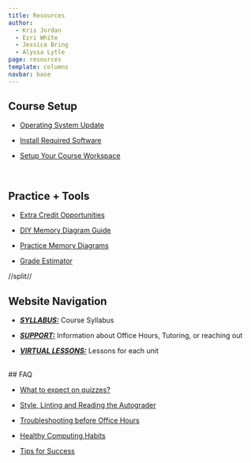 ```yaml
---
title: Resources
author:
  - Kris Jordan
  - Ezri White
  - Jessica Bring
  - Alyssa Lytle
page: resources
template: columns
navbar: base
---
```


<div class="link-page box">

## Course Setup

- [Operating System Update](/resources/setup/os-update.html)

- [Install Required Software](/resources/setup/software.html)

- [Setup Your Course Workspace](/resources/setup/workspace.html)

</div>

</br>
<div class="link-page box">

## Practice + Tools

- [Extra Credit Opportunities](/resources/extra-credit.html)

- [DIY Memory Diagram Guide](/resources/practice/MemDiagramsTemplate.html)

- [Practice Memory Diagrams](/resources/practice/MemDiagrams.html)

- [Grade Estimator](/resources/grade_calc/grade_calc.html)

</div>

<!-- <br>
<div class="link-page box">

## Quiz Practice

* [What to expect on quizzes?](/resources/quiz-expectations.html)
* [Quiz 01 Practice](/resources/practice/fa23/qz00-01.html)
* [Quiz 02 Practice](/resources/practice/sp22/quiz2-worksheet.html)
* [Quiz 03 Practice](/resources/practice/sp22/quiz3-worksheet.html)
<!-- * [Final Exam Practice](/resources/practice/sp22/final-worksheet.html) -->

<!-- </div> -->

//split//

<!-- ADD AS EXERCISES ARE RELEASED -->

<div class="link-page box">

## Website Navigation

- _**[SYLLABUS:](/resources/syllabus.html)**_ Course Syllabus

- _**[SUPPORT:](/support)**_ Information about Office Hours, Tutoring, or reaching out

- _**[VIRTUAL LESSONS:](/virtual-classes/index.html)**_ Lessons for each unit 

</div> 

</br>
<div class="link-page box">
## FAQ

* [What to expect on quizzes?](/resources/quiz-expectations.html)

* [Style, Linting and Reading the Autograder](/resources/style-guide.html)

* [Troubleshooting before Office Hours](/resources/troubleshooting.html)

* [Healthy Computing Habits](/resources/healthy_habits.html)

* [Tips for Success](/resources/tips-for-success.html)

</div>


<!-- <div class="link-page box">

## Exercises

- [Exercise 00](/exercises/ex00_hello_world.html)
- [Exercise 01](/exercises/ex01.html)
- [Exercise 02](/exercises/ex02.html)
<!-- - [Exercise 03](/exercises/ex03.html)
- [Exercise 04](/exercises/ex04.html)
- [Exercise 05](/exercises/ex05.html)
- [Exercise 06](/exercises/ex06.html)
- [Exercise 07](/exercises/ex07.html)
- [Exercise 08](/exercises/ex08.html)
- [Exercise 09](/exercises/ex09.html)
- [Exercise 10](/exercises/ex10.html) -->

<!-- </div> -->

<!-- Uncomment When Readings Are Avaliable -->
<!-- <br/>
<div class="link-page box">

## Readings

- <a href="https://www.gradescope.com/" target="_blank">Ethical Algorithms</a>
- <a href="https://www.gradescope.com/" target="_blank">Weapons of Math Destruction</a>

</div>  -->

<!-- Add a split here -->

<!-- WHEN QUIZ PRACTICES ARE NEEDED -->

<!-- ADD AS PROJECTS ARE RELEASED -->
<!-- <div class="link-page box">

## Projects

- [Project 00 - Choose Your Own Adventure](/projects/choose-your-own-adventure.html)

- [Project 01 - Choose Your Own Analysis](/projects/choose-your-own-analysis.html)

- [Project 02 - Real World Application](/projects/real-world-application.html)

- [Project 03 - Turtle Graphics](/projects/turtle/turtle-project.html)

</div> -->
